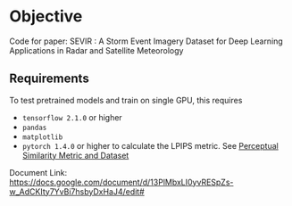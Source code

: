 # Objective
Code for paper: SEVIR : A Storm Event Imagery Dataset for Deep Learning Applications in Radar and Satellite Meteorology


## Requirements

To test pretrained models and train on single GPU, this requires

* `tensorflow 2.1.0` or higher
* `pandas`
* `matplotlib`
* `pytorch 1.4.0` or higher to calculate the LPIPS metric. See [Perceptual Similarity Metric and Dataset](https://github.com/richzhang/PerceptualSimilarity)


Document Link:
https://docs.google.com/document/d/13PlMbxLI0yvRESpZs-w_AdCKIty7YvBi7hsbyDxHaJ4/edit#
